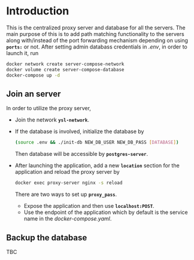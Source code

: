 # Introduction

This is the centralized proxy server and database for all the servers. The main purpose of this is to add path matching functionality to the servers along with/instead of the port forwarding mechanism depending on using **`ports:`** or not. After setting admin databass credentials in *.env*, in order to launch it, run

```bash
docker network create server-compose-network
docker volume create server-compose-database
docker-compose up -d
```

## Join an server

In order to utilize the proxy server,

* Join the network **`ysl-network`**.
* If the database is involved, initialize the database by

  ```bash
  (source .env && ./init-db NEW_DB_USER NEW_DB_PASS [DATABASE])
  ```

  Then database will be accessible by **`postgres-server`**.

* After launching the application, add a new **`location`** section for the application and reload the proxy server by

  ```bash
  docker exec proxy-server nginx -s reload
  ```

  There are two ways to set up **`proxy_pass`**.

  * Expose the application and then use **`localhost:POST`**.
  * Use the endpoint of the application which by default is the service name in the *docker-compose.yaml*.

## Backup the database

TBC
